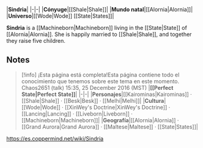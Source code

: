|**Sindria**|
|-|-|
|**Cónyuge**|[[Shale\|Shale]]|
|**Mundo natal**|[[Alornia\|Alornia]]|
|**Universo**|[[Wode\|Wode]] [[State\|States]]|

**Sindria** is a [[Machineborn\|Machineborn]] living in the [[State\|State]] of [[Alornia\|Alornia]]. She is happily married to [[Shale\|Shale]], and together they raise five children.

## Notes

> [!info] ¡Esta página está completa!Esta página contiene todo el conocimiento que tenemos sobre este tema en este momento.
Chaos2651 (talk) 15:35, 25 December 2016 (MST)
|**[[Perfect State\|Perfect State]]**|
|-|-|
|**Personajes**|[[Kairominas\|Kairominas]] · [[Shale\|Shale]] · [[Besk\|Besk]] · [[Melhi\|Melhi]]|
|**Cultura**|[[Wode\|Wode]] · [[XinWey's Doctrine\|XinWey's Doctrine]] · [[Lancing\|Lancing]] · [[Liveborn\|Liveborn]] · [[Machineborn\|Machineborn]]|
|**Geografía**|[[Alornia\|Alornia]] · [[Grand Aurora\|Grand Aurora]] · [[Maltese\|Maltese]] · [[State\|States]]|



https://es.coppermind.net/wiki/Sindria
